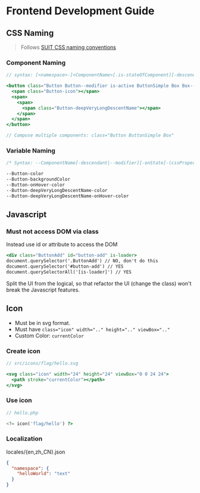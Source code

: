 # Frontend Development Guide

## CSS Naming

> Follows [SUIT CSS naming conventions](https://github.com/suitcss/suit/blob/master/doc/naming-conventions.md)

### Component Naming

```jsx
// syntax: [<namespace>-]<ComponentName>[.is-stateOfComponent][-descendentName][--modifierName]

<button class="Button Button--modifier is-active ButtonSimple Box Box--modifier">
  <span class="Button-icon"></span>
  <span>
    <span>
      <span class="Button-deepVeryLongDescentName"></span>
    </span>
  </span>
</button>

// Compose multiple components: class="Button ButtonSimple Box"
```

### Variable Naming

```css
/* Syntax: --ComponentName[-descendant|--modifier][-onState]-(cssProperty|variableName) */

--Button-color
--Button-backgroundColor
--Button-onHover-color
--Button-deepVeryLongDescentName-color
--Button-deepVeryLongDescentName-onHover-color
```

## Javascript

### Must not access DOM via class

Instead use id or attribute to access the DOM

```jsx
<div class="ButtonAdd" id="button-add" is-loader>
document.querySelector('.ButtonAdd') // NO, don't do this
document.querySelector('#button-add') // YES
document.querySelectorAll('[is-loader]') // YES
```

Split the UI from the logical, so that refactor the UI (change the class) won't break the Javascript features.

## Icon

- Must be in svg format.
- Must have `class="icon" width=".." height=".." viewBox=".."`
- Custom Color: `currentColor`

### Create icon

```jsx
// src/icons/flag/hello.svg

<svg class="icon" width="24" height="24" viewBox="0 0 24 24">
  <path stroke="currentColor"></path>
</svg>
```

### Use icon

```php
// hello.php

<?= icon('flag/hello') ?>
```

### Localization

locales/{en,zh_CN}.json

```json
{
  "namespace": {
    "helloWorld": "text"
  }
}
```
